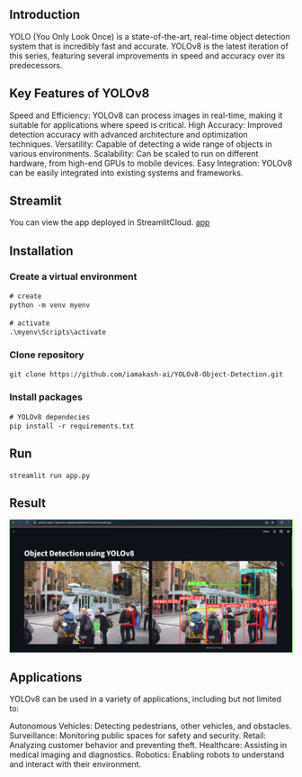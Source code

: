 ## Introduction
YOLO (You Only Look Once) is a state-of-the-art, real-time object detection system that is incredibly fast and accurate. YOLOv8 is the latest iteration of this series, featuring several improvements in speed and accuracy over its predecessors.

## Key Features of YOLOv8
Speed and Efficiency: YOLOv8 can process images in real-time, making it suitable for applications where speed is critical.
High Accuracy: Improved detection accuracy with advanced architecture and optimization techniques.
Versatility: Capable of detecting a wide range of objects in various environments.
Scalability: Can be scaled to run on different hardware, from high-end GPUs to mobile devices.
Easy Integration: YOLOv8 can be easily integrated into existing systems and frameworks.



## Streamlit 
You can view the app deployed in StreamlitCloud. [app](https://yolov8-object-detection-a8pktamdkdeetfve67ruwr.streamlit.app/)   

## Installation
### Create a virtual environment
```commandline
# create
python -m venv myenv

# activate
.\myenv\Scripts\activate
```

### Clone repository
```commandline
git clone https://github.com/iamakash-ai/YOLOv8-Object-Detection.git
```

### Install packages
```commandline
# YOLOv8 dependecies
pip install -r requirements.txt
```

## Run
```commandline
streamlit run app.py
```

## Result

![alt text](Image/Image2d.png "YOLOv8 Object Detection")

## Applications
YOLOv8 can be used in a variety of applications, including but not limited to:

Autonomous Vehicles: Detecting pedestrians, other vehicles, and obstacles.
Surveillance: Monitoring public spaces for safety and security.
Retail: Analyzing customer behavior and preventing theft.
Healthcare: Assisting in medical imaging and diagnostics.
Robotics: Enabling robots to understand and interact with their environment.
  
